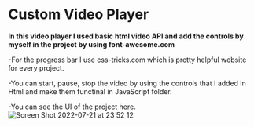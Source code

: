 # Custom Video Player

**In this video player I used basic html video API and add the controls by myself in the project by using font-awesome.com**

-For the progress bar I use css-tricks.com which is pretty helpful website for every project.

-You can start, pause, stop the video by using the controls that I added in Html and make them functinal in JavaScript folder.

-You can see the UI of the project here.
![Screen Shot 2022-07-21 at 23 52 12](https://user-images.githubusercontent.com/100119877/180313416-baa85db3-42f1-4c61-bf60-413d4847e0f1.png)

